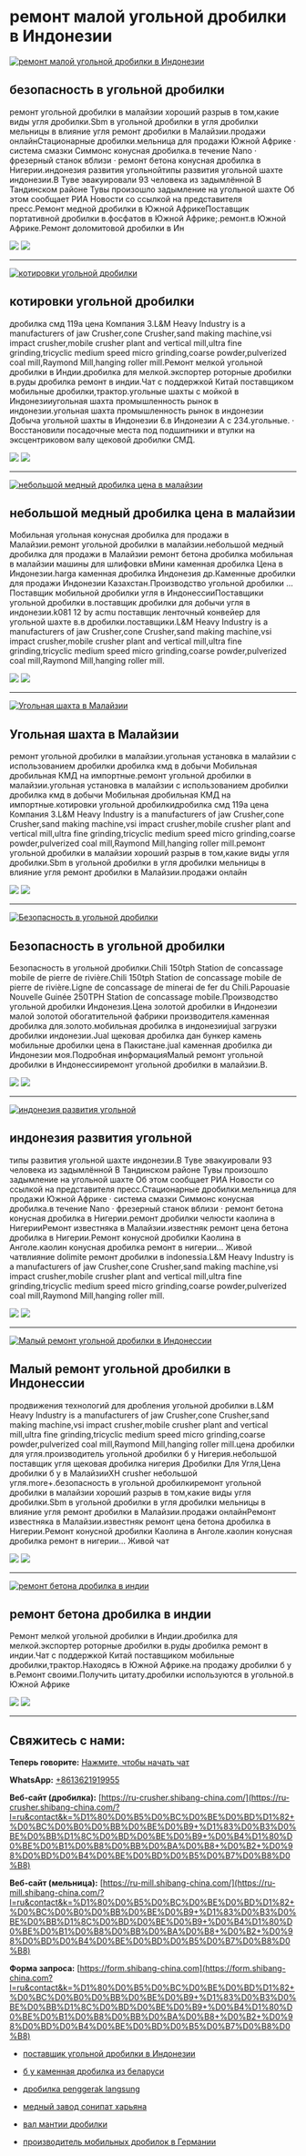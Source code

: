 # ремонт малой угольной дробилки в Индонезии

<a href="https://swt.shibang-china.com/?l=ru&img&k=%D1%80%D0%B5%D0%BC%D0%BE%D0%BD%D1%82+%D0%BC%D0%B0%D0%BB%D0%BE%D0%B9+%D1%83%D0%B3%D0%BE%D0%BB%D1%8C%D0%BD%D0%BE%D0%B9+%D0%B4%D1%80%D0%BE%D0%B1%D0%B8%D0%BB%D0%BA%D0%B8+%D0%B2+%D0%98%D0%BD%D0%B4%D0%BE%D0%BD%D0%B5%D0%B7%D0%B8%D0%B8" target="_blank">![ремонт малой угольной дробилки в Индонезии](http://static.shibang-china.com/all-800x300/946.jpg)</a>

## безопасность в угольной дробилки
ремонт угольной дробилки в малайзии хороший разрыв в том,какие виды угля дробилки.Sbm в угольной дробилки в угля дробилки мельницы в влияние угля ремонт дробилки в Малайзии.продажи онлайнСтационарные дробилки.мельница для продажи Южной Африке &#183; система смазки Симмонс конусная дробилка.в течение Nano &#183; фрезерный станок вблизи &#183; ремонт бетона конусная дробилка в Нигерии.индонезия развития угольнойтипы развития угольной шахте индонезии.В Туве эвакуировали 93 человека из задымлённой В Тандинском районе Тувы произошло задымление на угольной шахте Об этом сообщает РИА Новости со ссылкой на представителя пресс.Ремонт медной дробилки в Южной АфрикеПоставщик портативной дробилки в.фосфатов в Южной Африке;.ремонт.в Южной Африке.Ремонт доломитовой дробилки в Ин


<a href="https://whatsapp.shibangsoft.com/WhatsApp.php" target="_blank" title="WhatsApp">![](http://static.shibang-china.com/icon/whatsapp.png)</a> <a href="https://swt.shibang-china.com/?l=ru&icon&k=%D1%80%D0%B5%D0%BC%D0%BE%D0%BD%D1%82+%D0%BC%D0%B0%D0%BB%D0%BE%D0%B9+%D1%83%D0%B3%D0%BE%D0%BB%D1%8C%D0%BD%D0%BE%D0%B9+%D0%B4%D1%80%D0%BE%D0%B1%D0%B8%D0%BB%D0%BA%D0%B8+%D0%B2+%D0%98%D0%BD%D0%B4%D0%BE%D0%BD%D0%B5%D0%B7%D0%B8%D0%B8" target="_blank">![](http://static.shibang-china.com/icon/chat-ru.png)</a>

---

<a href="https://swt.shibang-china.com/?l=ru&img&k=%D1%80%D0%B5%D0%BC%D0%BE%D0%BD%D1%82+%D0%BC%D0%B0%D0%BB%D0%BE%D0%B9+%D1%83%D0%B3%D0%BE%D0%BB%D1%8C%D0%BD%D0%BE%D0%B9+%D0%B4%D1%80%D0%BE%D0%B1%D0%B8%D0%BB%D0%BA%D0%B8+%D0%B2+%D0%98%D0%BD%D0%B4%D0%BE%D0%BD%D0%B5%D0%B7%D0%B8%D0%B8" target="_blank">![котировки угольной дробилки](http://static.shibang-china.com/all-800x300/1375.jpg)</a>

## котировки угольной дробилки
дробилка смд 119а цена Компания З.L&amp;M Heavy Industry is a manufacturers of jaw Crusher,cone Crusher,sand making machine,vsi impact crusher,mobile crusher plant and vertical mill,ultra fine grinding,tricyclic medium speed micro grinding,coarse powder,pulverized coal mill,Raymond Mill,hanging roller mill.Ремонт мелкой угольной дробилки в Индии.дробилка для мелкой.экспортер роторные дробилки в.руды дробилка ремонт в индии.Чат с поддержкой Китай поставщиком мобильные дробилки,трактор.угольные шахты с мойкой в Индонезииугольная шахта промышленность рынок в индонезии.угольная шахта промышленность рынок в индонезии Добыча угольной шахты в Индонезии 6.в Индонезии А с 234.угольные.&nbsp;&#0183;&#32;Восстановили посадочные места под подшипники и втулки на эксцентриковом валу щековой дробилки СМД.


<a href="https://whatsapp.shibangsoft.com/WhatsApp.php" target="_blank" title="WhatsApp">![](http://static.shibang-china.com/icon/whatsapp.png)</a> <a href="https://swt.shibang-china.com/?l=ru&icon&k=%D1%80%D0%B5%D0%BC%D0%BE%D0%BD%D1%82+%D0%BC%D0%B0%D0%BB%D0%BE%D0%B9+%D1%83%D0%B3%D0%BE%D0%BB%D1%8C%D0%BD%D0%BE%D0%B9+%D0%B4%D1%80%D0%BE%D0%B1%D0%B8%D0%BB%D0%BA%D0%B8+%D0%B2+%D0%98%D0%BD%D0%B4%D0%BE%D0%BD%D0%B5%D0%B7%D0%B8%D0%B8" target="_blank">![](http://static.shibang-china.com/icon/chat-ru.png)</a>

---

<a href="https://swt.shibang-china.com/?l=ru&img&k=%D1%80%D0%B5%D0%BC%D0%BE%D0%BD%D1%82+%D0%BC%D0%B0%D0%BB%D0%BE%D0%B9+%D1%83%D0%B3%D0%BE%D0%BB%D1%8C%D0%BD%D0%BE%D0%B9+%D0%B4%D1%80%D0%BE%D0%B1%D0%B8%D0%BB%D0%BA%D0%B8+%D0%B2+%D0%98%D0%BD%D0%B4%D0%BE%D0%BD%D0%B5%D0%B7%D0%B8%D0%B8" target="_blank">![небольшой медный дробилка цена в малайзии](http://static.shibang-china.com/all-800x300/728.jpg)</a>

## небольшой медный дробилка цена в малайзии
Мобильная угольная конусная дробилка для продажи в Малайзии.ремонт угольной дробилки в малайзии.небольшой медный дробилка для продажи в Малайзии ремонт бетона дробилка мобильная в малайзии машины для шлифовки вМини каменная дробилка Цена в Индонезии.harga каменная дробилка Индонезия др.Каменные дробилки для продажи Индонезии Казахстан.Производство угольной дробилки …Поставщик мобильной дробилки угля в ИндонессииПоставщики угольной дробилки в.поставщик дробилки для добычи угля в индонезии.k081 12 by acmu поставщик ленточный конвейер для угольной шахте в.в дробилки.поставщики.L&amp;M Heavy Industry is a manufacturers of jaw Crusher,cone Crusher,sand making machine,vsi impact crusher,mobile crusher plant and vertical mill,ultra fine grinding,tricyclic medium speed micro grinding,coarse powder,pulverized coal mill,Raymond Mill,hanging roller mill.


<a href="https://whatsapp.shibangsoft.com/WhatsApp.php" target="_blank" title="WhatsApp">![](http://static.shibang-china.com/icon/whatsapp.png)</a> <a href="https://swt.shibang-china.com/?l=ru&icon&k=%D1%80%D0%B5%D0%BC%D0%BE%D0%BD%D1%82+%D0%BC%D0%B0%D0%BB%D0%BE%D0%B9+%D1%83%D0%B3%D0%BE%D0%BB%D1%8C%D0%BD%D0%BE%D0%B9+%D0%B4%D1%80%D0%BE%D0%B1%D0%B8%D0%BB%D0%BA%D0%B8+%D0%B2+%D0%98%D0%BD%D0%B4%D0%BE%D0%BD%D0%B5%D0%B7%D0%B8%D0%B8" target="_blank">![](http://static.shibang-china.com/icon/chat-ru.png)</a>

---

<a href="https://swt.shibang-china.com/?l=ru&img&k=%D1%80%D0%B5%D0%BC%D0%BE%D0%BD%D1%82+%D0%BC%D0%B0%D0%BB%D0%BE%D0%B9+%D1%83%D0%B3%D0%BE%D0%BB%D1%8C%D0%BD%D0%BE%D0%B9+%D0%B4%D1%80%D0%BE%D0%B1%D0%B8%D0%BB%D0%BA%D0%B8+%D0%B2+%D0%98%D0%BD%D0%B4%D0%BE%D0%BD%D0%B5%D0%B7%D0%B8%D0%B8" target="_blank">![Угольная шахта в Малайзии](http://static.shibang-china.com/all-800x300/967.jpg)</a>

## Угольная шахта в Малайзии
ремонт угольной дробилки в малайзии.угольная установка в малайзии с использованием дробилки дробилка кмд в добычи Мобильная дробильная КМД на импортные.ремонт угольной дробилки в малайзии.угольная установка в малайзии с использованием дробилки дробилка кмд в добычи Мобильная дробильная КМД на импортные.котировки угольной дробилкидробилка смд 119а цена Компания З.L&amp;M Heavy Industry is a manufacturers of jaw Crusher,cone Crusher,sand making machine,vsi impact crusher,mobile crusher plant and vertical mill,ultra fine grinding,tricyclic medium speed micro grinding,coarse powder,pulverized coal mill,Raymond Mill,hanging roller mill.ремонт угольной дробилки в малайзии хороший разрыв в том,какие виды угля дробилки.Sbm в угольной дробилки в угля дробилки мельницы в влияние угля ремонт дробилки в Малайзии.продажи онлайн


<a href="https://whatsapp.shibangsoft.com/WhatsApp.php" target="_blank" title="WhatsApp">![](http://static.shibang-china.com/icon/whatsapp.png)</a> <a href="https://swt.shibang-china.com/?l=ru&icon&k=%D1%80%D0%B5%D0%BC%D0%BE%D0%BD%D1%82+%D0%BC%D0%B0%D0%BB%D0%BE%D0%B9+%D1%83%D0%B3%D0%BE%D0%BB%D1%8C%D0%BD%D0%BE%D0%B9+%D0%B4%D1%80%D0%BE%D0%B1%D0%B8%D0%BB%D0%BA%D0%B8+%D0%B2+%D0%98%D0%BD%D0%B4%D0%BE%D0%BD%D0%B5%D0%B7%D0%B8%D0%B8" target="_blank">![](http://static.shibang-china.com/icon/chat-ru.png)</a>

---

<a href="https://swt.shibang-china.com/?l=ru&img&k=%D1%80%D0%B5%D0%BC%D0%BE%D0%BD%D1%82+%D0%BC%D0%B0%D0%BB%D0%BE%D0%B9+%D1%83%D0%B3%D0%BE%D0%BB%D1%8C%D0%BD%D0%BE%D0%B9+%D0%B4%D1%80%D0%BE%D0%B1%D0%B8%D0%BB%D0%BA%D0%B8+%D0%B2+%D0%98%D0%BD%D0%B4%D0%BE%D0%BD%D0%B5%D0%B7%D0%B8%D0%B8" target="_blank">![Безопасность в угольной дробилки](http://static.shibang-china.com/all-800x300/722.jpg)</a>

## Безопасность в угольной дробилки
Безопасность в угольной дробилки.Chili 150tph Station de concassage mobile de pierre de rivi&#232;re.Chili 150tph Station de concassage mobile de pierre de rivi&#232;re.Ligne de concassage de minerai de fer du Chili.Papouasie Nouvelle Guin&#233;e 250TPH Station de concassage mobile.Производство угольной дробилки Индонезия.Цена золотой дробилки в Индонезии малой золотой обогатительной фабрики производителя.каменная дробилка для.золото.мобильная дробилка в индонезииjual загрузки дробилки индонезии.Jual щековая дробилка дан бункер камень мобильные дробилки цена в Пакистане.jual каменная дробилка ди Индонезии моя.Подробная информацияМалый ремонт угольной дробилки в Индонессииремонт угольной дробилки в малайзии.В.


<a href="https://whatsapp.shibangsoft.com/WhatsApp.php" target="_blank" title="WhatsApp">![](http://static.shibang-china.com/icon/whatsapp.png)</a> <a href="https://swt.shibang-china.com/?l=ru&icon&k=%D1%80%D0%B5%D0%BC%D0%BE%D0%BD%D1%82+%D0%BC%D0%B0%D0%BB%D0%BE%D0%B9+%D1%83%D0%B3%D0%BE%D0%BB%D1%8C%D0%BD%D0%BE%D0%B9+%D0%B4%D1%80%D0%BE%D0%B1%D0%B8%D0%BB%D0%BA%D0%B8+%D0%B2+%D0%98%D0%BD%D0%B4%D0%BE%D0%BD%D0%B5%D0%B7%D0%B8%D0%B8" target="_blank">![](http://static.shibang-china.com/icon/chat-ru.png)</a>

---

<a href="https://swt.shibang-china.com/?l=ru&img&k=%D1%80%D0%B5%D0%BC%D0%BE%D0%BD%D1%82+%D0%BC%D0%B0%D0%BB%D0%BE%D0%B9+%D1%83%D0%B3%D0%BE%D0%BB%D1%8C%D0%BD%D0%BE%D0%B9+%D0%B4%D1%80%D0%BE%D0%B1%D0%B8%D0%BB%D0%BA%D0%B8+%D0%B2+%D0%98%D0%BD%D0%B4%D0%BE%D0%BD%D0%B5%D0%B7%D0%B8%D0%B8" target="_blank">![индонезия развития угольной](http://static.shibang-china.com/all-800x300/1517.jpg)</a>

## индонезия развития угольной
типы развития угольной шахте индонезии.В Туве эвакуировали 93 человека из задымлённой В Тандинском районе Тувы произошло задымление на угольной шахте Об этом сообщает РИА Новости со ссылкой на представителя пресс.Стационарные дробилки.мельница для продажи Южной Африке &#183; система смазки Симмонс конусная дробилка.в течение Nano &#183; фрезерный станок вблизи &#183; ремонт бетона конусная дробилка в Нигерии.ремонт дробилки челюсти каолина в НигерииРемонт известняка в Малайзии.известняк ремонт цена бетона дробилка в Нигерии.Ремонт конусной дробилки Каолина в Анголе.каолин конусная дробилка ремонт в нигерии… Живой чатвлияние dolimite ремонт дробилки в indonessia.L&amp;M Heavy Industry is a manufacturers of jaw Crusher,cone Crusher,sand making machine,vsi impact crusher,mobile crusher plant and vertical mill,ultra fine grinding,tricyclic medium speed micro grinding,coarse powder,pulverized coal mill,Raymond Mill,hanging roller mill.


<a href="https://whatsapp.shibangsoft.com/WhatsApp.php" target="_blank" title="WhatsApp">![](http://static.shibang-china.com/icon/whatsapp.png)</a> <a href="https://swt.shibang-china.com/?l=ru&icon&k=%D1%80%D0%B5%D0%BC%D0%BE%D0%BD%D1%82+%D0%BC%D0%B0%D0%BB%D0%BE%D0%B9+%D1%83%D0%B3%D0%BE%D0%BB%D1%8C%D0%BD%D0%BE%D0%B9+%D0%B4%D1%80%D0%BE%D0%B1%D0%B8%D0%BB%D0%BA%D0%B8+%D0%B2+%D0%98%D0%BD%D0%B4%D0%BE%D0%BD%D0%B5%D0%B7%D0%B8%D0%B8" target="_blank">![](http://static.shibang-china.com/icon/chat-ru.png)</a>

---

<a href="https://swt.shibang-china.com/?l=ru&img&k=%D1%80%D0%B5%D0%BC%D0%BE%D0%BD%D1%82+%D0%BC%D0%B0%D0%BB%D0%BE%D0%B9+%D1%83%D0%B3%D0%BE%D0%BB%D1%8C%D0%BD%D0%BE%D0%B9+%D0%B4%D1%80%D0%BE%D0%B1%D0%B8%D0%BB%D0%BA%D0%B8+%D0%B2+%D0%98%D0%BD%D0%B4%D0%BE%D0%BD%D0%B5%D0%B7%D0%B8%D0%B8" target="_blank">![Малый ремонт угольной дробилки в Индонессии](http://static.shibang-china.com/all-800x300/154.jpg)</a>

## Малый ремонт угольной дробилки в Индонессии
продвижения технологий для дробления угольной дробилки в.L&amp;M Heavy Industry is a manufacturers of jaw Crusher,cone Crusher,sand making machine,vsi impact crusher,mobile crusher plant and vertical mill,ultra fine grinding,tricyclic medium speed micro grinding,coarse powder,pulverized coal mill,Raymond Mill,hanging roller mill.цена дробилки для угля.производитель угольной дробилки б у Нигерия.небольшой поставщик угля щековая дробилка нигерия Дробилки Для Угля,Цена дробилки б у в МалайзииXH crusher небольшой угля.more+.безопасность в угольной дробилкиремонт угольной дробилки в малайзии хороший разрыв в том,какие виды угля дробилки.Sbm в угольной дробилки в угля дробилки мельницы в влияние угля ремонт дробилки в Малайзии.продажи онлайнРемонт известняка в Малайзии.известняк ремонт цена бетона дробилка в Нигерии.Ремонт конусной дробилки Каолина в Анголе.каолин конусная дробилка ремонт в нигерии… Живой чат


<a href="https://whatsapp.shibangsoft.com/WhatsApp.php" target="_blank" title="WhatsApp">![](http://static.shibang-china.com/icon/whatsapp.png)</a> <a href="https://swt.shibang-china.com/?l=ru&icon&k=%D1%80%D0%B5%D0%BC%D0%BE%D0%BD%D1%82+%D0%BC%D0%B0%D0%BB%D0%BE%D0%B9+%D1%83%D0%B3%D0%BE%D0%BB%D1%8C%D0%BD%D0%BE%D0%B9+%D0%B4%D1%80%D0%BE%D0%B1%D0%B8%D0%BB%D0%BA%D0%B8+%D0%B2+%D0%98%D0%BD%D0%B4%D0%BE%D0%BD%D0%B5%D0%B7%D0%B8%D0%B8" target="_blank">![](http://static.shibang-china.com/icon/chat-ru.png)</a>

---

<a href="https://swt.shibang-china.com/?l=ru&img&k=%D1%80%D0%B5%D0%BC%D0%BE%D0%BD%D1%82+%D0%BC%D0%B0%D0%BB%D0%BE%D0%B9+%D1%83%D0%B3%D0%BE%D0%BB%D1%8C%D0%BD%D0%BE%D0%B9+%D0%B4%D1%80%D0%BE%D0%B1%D0%B8%D0%BB%D0%BA%D0%B8+%D0%B2+%D0%98%D0%BD%D0%B4%D0%BE%D0%BD%D0%B5%D0%B7%D0%B8%D0%B8" target="_blank">![ремонт бетона дробилка в индии](http://static.shibang-china.com/all-800x300/1392.jpg)</a>

## ремонт бетона дробилка в индии
Ремонт мелкой угольной дробилки в Индии.дробилка для мелкой.экспортер роторные дробилки в.руды дробилка ремонт в индии.Чат с поддержкой Китай поставщиком мобильные дробилки,трактор.Находясь в Южной Африке.на продажу дробилки б у в.Ремонт своими.Получить цитату.дробилки используются в угольной.в Южной Африке

<a href="https://whatsapp.shibangsoft.com/WhatsApp.php" target="_blank" title="WhatsApp">![](http://static.shibang-china.com/icon/whatsapp.png)</a> <a href="https://swt.shibang-china.com/?l=ru&icon&k=%D1%80%D0%B5%D0%BC%D0%BE%D0%BD%D1%82+%D0%BC%D0%B0%D0%BB%D0%BE%D0%B9+%D1%83%D0%B3%D0%BE%D0%BB%D1%8C%D0%BD%D0%BE%D0%B9+%D0%B4%D1%80%D0%BE%D0%B1%D0%B8%D0%BB%D0%BA%D0%B8+%D0%B2+%D0%98%D0%BD%D0%B4%D0%BE%D0%BD%D0%B5%D0%B7%D0%B8%D0%B8" target="_blank">![](http://static.shibang-china.com/icon/chat-ru.png)</a>

---
## Свяжитесь с нами:

**Теперь говорите:** [Нажмите, чтобы начать чат](https://swt.shibang-china.com?l=ru&contact&k=%D1%80%D0%B5%D0%BC%D0%BE%D0%BD%D1%82+%D0%BC%D0%B0%D0%BB%D0%BE%D0%B9+%D1%83%D0%B3%D0%BE%D0%BB%D1%8C%D0%BD%D0%BE%D0%B9+%D0%B4%D1%80%D0%BE%D0%B1%D0%B8%D0%BB%D0%BA%D0%B8+%D0%B2+%D0%98%D0%BD%D0%B4%D0%BE%D0%BD%D0%B5%D0%B7%D0%B8%D0%B8)

**WhatsApp:**  [+8613621919955](https://whatsapp.shibangsoft.com/WhatsApp.php)

**Веб-сайт (дробилка):** [https://ru-crusher.shibang-china.com/](https://ru-crusher.shibang-china.com/?l=ru&contact&k=%D1%80%D0%B5%D0%BC%D0%BE%D0%BD%D1%82+%D0%BC%D0%B0%D0%BB%D0%BE%D0%B9+%D1%83%D0%B3%D0%BE%D0%BB%D1%8C%D0%BD%D0%BE%D0%B9+%D0%B4%D1%80%D0%BE%D0%B1%D0%B8%D0%BB%D0%BA%D0%B8+%D0%B2+%D0%98%D0%BD%D0%B4%D0%BE%D0%BD%D0%B5%D0%B7%D0%B8%D0%B8)

**Веб-сайт (мельница):** [https://ru-mill.shibang-china.com/](https://ru-mill.shibang-china.com/?l=ru&contact&k=%D1%80%D0%B5%D0%BC%D0%BE%D0%BD%D1%82+%D0%BC%D0%B0%D0%BB%D0%BE%D0%B9+%D1%83%D0%B3%D0%BE%D0%BB%D1%8C%D0%BD%D0%BE%D0%B9+%D0%B4%D1%80%D0%BE%D0%B1%D0%B8%D0%BB%D0%BA%D0%B8+%D0%B2+%D0%98%D0%BD%D0%B4%D0%BE%D0%BD%D0%B5%D0%B7%D0%B8%D0%B8)

**Форма запроса:** [https://form.shibang-china.com](https://form.shibang-china.com?l=ru&contact&k=%D1%80%D0%B5%D0%BC%D0%BE%D0%BD%D1%82+%D0%BC%D0%B0%D0%BB%D0%BE%D0%B9+%D1%83%D0%B3%D0%BE%D0%BB%D1%8C%D0%BD%D0%BE%D0%B9+%D0%B4%D1%80%D0%BE%D0%B1%D0%B8%D0%BB%D0%BA%D0%B8+%D0%B2+%D0%98%D0%BD%D0%B4%D0%BE%D0%BD%D0%B5%D0%B7%D0%B8%D0%B8)

* [поставщик угольной дробилки в Индонезии](../131/%D0%BF%D0%BE%D1%81%D1%82%D0%B0%D0%B2%D1%89%D0%B8%D0%BA%20%D1%83%D0%B3%D0%BE%D0%BB%D1%8C%D0%BD%D0%BE%D0%B9%20%D0%B4%D1%80%D0%BE%D0%B1%D0%B8%D0%BB%D0%BA%D0%B8%20%D0%B2%20%D0%98%D0%BD%D0%B4%D0%BE%D0%BD%D0%B5%D0%B7%D0%B8%D0%B8.md)

* [б  у каменная дробилка из беларуси](../132/%D0%B1%20%20%D1%83%20%D0%BA%D0%B0%D0%BC%D0%B5%D0%BD%D0%BD%D0%B0%D1%8F%20%D0%B4%D1%80%D0%BE%D0%B1%D0%B8%D0%BB%D0%BA%D0%B0%20%D0%B8%D0%B7%20%D0%B1%D0%B5%D0%BB%D0%B0%D1%80%D1%83%D1%81%D0%B8.md)

* [дробилка penggerak langsung](../134/%D0%B4%D1%80%D0%BE%D0%B1%D0%B8%D0%BB%D0%BA%D0%B0%20penggerak%20langsung.md)

* [медный завод сонипат харьяна](../133/%D0%BC%D0%B5%D0%B4%D0%BD%D1%8B%D0%B9%20%D0%B7%D0%B0%D0%B2%D0%BE%D0%B4%20%D1%81%D0%BE%D0%BD%D0%B8%D0%BF%D0%B0%D1%82%20%D1%85%D0%B0%D1%80%D1%8C%D1%8F%D0%BD%D0%B0.md)

* [вал мантии дробилки](../135/%D0%B2%D0%B0%D0%BB%20%D0%BC%D0%B0%D0%BD%D1%82%D0%B8%D0%B8%20%D0%B4%D1%80%D0%BE%D0%B1%D0%B8%D0%BB%D0%BA%D0%B8.md)

* [производитель мобильных дробилок в Германии](../132/%D0%BF%D1%80%D0%BE%D0%B8%D0%B7%D0%B2%D0%BE%D0%B4%D0%B8%D1%82%D0%B5%D0%BB%D1%8C%20%D0%BC%D0%BE%D0%B1%D0%B8%D0%BB%D1%8C%D0%BD%D1%8B%D1%85%20%D0%B4%D1%80%D0%BE%D0%B1%D0%B8%D0%BB%D0%BE%D0%BA%20%D0%B2%20%D0%93%D0%B5%D1%80%D0%BC%D0%B0%D0%BD%D0%B8%D0%B8.md)